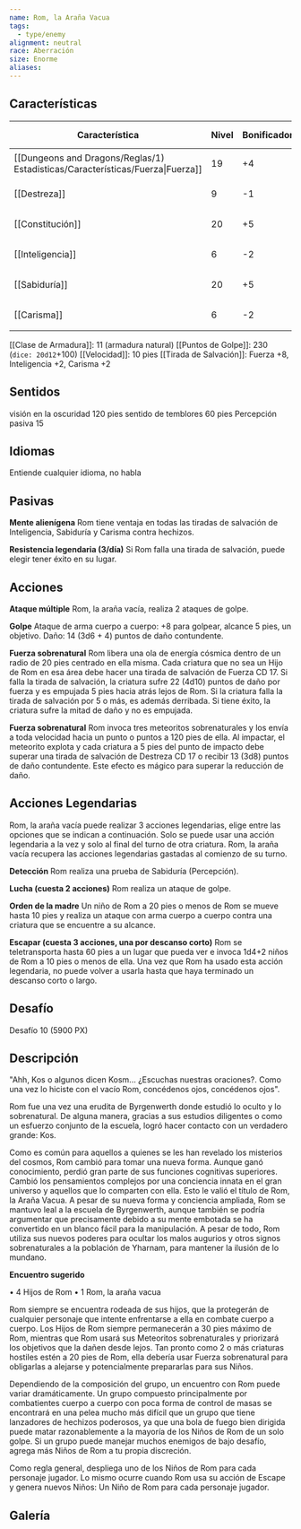 ```yaml
---
name: Rom, la Araña Vacua
tags:
  - type/enemy
alignment: neutral
race: Aberración
size: Enorme
aliases:
---
```


## Características

| Característica                                                                 | Nivel | Bonificador | Lanzar dado      |
| ------------------------------------------------------------------------------ | ----- | ----------- | ---------------- |
| [[Dungeons and Dragons/Reglas/1) Estadisticas/Características/Fuerza\|Fuerza]] | 19    | +4          | `dice: 1d20 + 0` |
| [[Destreza]]                                                                   | 9     | -1          | `dice: 1d20 + 0` |
| [[Constitución]]                                                               | 20    | +5          | `dice: 1d20 + 0` |
| [[Inteligencia]]                                                               | 6     | -2          | `dice: 1d20 + 0` |
| [[Sabiduría]]                                                                  | 20    | +5          | `dice: 1d20 + 0` |
| [[Carisma]]                                                                    | 6     | -2          | `dice: 1d20 + 0` |

[[Clase de Armadura]]: 11 (armadura natural)
[[Puntos de Golpe]]: 230 (`dice: 20d12`+100)
[[Velocidad]]: 10 pies
[[Tirada de Salvación]]: Fuerza +8, Inteligencia +2, Carisma +2

## Sentidos

visión en la oscuridad 120 pies
sentido de temblores 60 pies
Percepción pasiva 15

## Idiomas

Entiende cualquier idioma, no habla

## Pasivas

**Mente alienígena**
Rom tiene ventaja en todas las tiradas de salvación de Inteligencia, Sabiduría y Carisma contra hechizos.

**Resistencia legendaria (3/día)**
Si Rom falla una tirada de salvación, puede elegir tener éxito en su lugar.

## Acciones

**Ataque múltiple**
Rom, la araña vacía, realiza 2 ataques de golpe.

**Golpe**
Ataque de arma cuerpo a cuerpo: +8 para golpear, alcance 5 pies, un objetivo.
Daño: 14 (3d6 + 4) puntos de daño contundente.

**Fuerza sobrenatural**
Rom libera una ola de energía cósmica dentro de un radio de 20 pies centrado en ella misma. Cada criatura que no sea un Hijo de Rom en esa área debe hacer una tirada de salvación de Fuerza CD 17. Si falla la tirada de salvación, la criatura sufre 22 (4d10) puntos de daño por fuerza y ​​es empujada 5 pies hacia atrás lejos de Rom. Si la criatura falla la tirada de salvación por 5 o más, es además derribada. Si tiene éxito, la criatura sufre la mitad de daño y no es empujada. 

**Fuerza sobrenatural**
Rom invoca tres meteoritos sobrenaturales y los envía a toda velocidad hacia un punto o puntos a 120 pies de ella. Al impactar, el meteorito explota y cada criatura a 5 pies del punto de impacto debe superar una tirada de salvación de Destreza CD 17 o recibir 13 (3d8) puntos de daño contundente. Este efecto es mágico para superar la reducción de daño.

## Acciones Legendarias

Rom, la araña vacía puede realizar 3 acciones legendarias, elige entre las opciones que se indican a continuación. Solo se puede usar una acción legendaria a la vez y solo al final del turno de otra criatura. Rom, la araña vacía recupera las acciones legendarias gastadas al comienzo de su turno.

**Detección**
Rom realiza una prueba de Sabiduría (Percepción).

**Lucha (cuesta 2 acciones)**
Rom realiza un ataque de golpe.

**Orden de la madre**
Un niño de Rom a 20 pies o menos de Rom se mueve hasta 10 pies y realiza un ataque con arma cuerpo a cuerpo contra una criatura que se encuentre a su alcance.

**Escapar (cuesta 3 acciones, una por descanso corto)**
Rom se teletransporta hasta 60 pies a un lugar que pueda ver e invoca 1d4+2 niños de Rom a 10 pies o menos de ella. Una vez que Rom ha usado esta acción legendaria, no puede volver a usarla hasta que haya terminado un descanso corto o largo.

## Desafío

Desafío 10 (5900 PX)

## Descripción

"Ahh, Kos o algunos dicen Kosm... ¿Escuchas nuestras oraciones?. Como una vez lo hiciste con el vacío Rom, concédenos ojos, concédenos ojos".

Rom fue una vez una erudita de Byrgenwerth donde estudió lo oculto y lo sobrenatural. De alguna manera, gracias a sus estudios diligentes o como un esfuerzo conjunto de la escuela, logró hacer contacto con un verdadero grande: Kos.

Como es común para aquellos a quienes se les han revelado los misterios del cosmos, Rom cambió para tomar una nueva forma. Aunque ganó conocimiento, perdió gran parte de sus funciones cognitivas superiores. Cambió los pensamientos complejos por una conciencia innata en el gran universo y aquellos que lo comparten con ella. Esto le valió el título de Rom, la Araña Vacua. A pesar de su nueva forma y conciencia ampliada, Rom se mantuvo leal a la escuela de Byrgenwerth, aunque también se podría argumentar que precisamente debido a su mente embotada se ha convertido en un blanco fácil para la manipulación.
A pesar de todo, Rom utiliza sus nuevos poderes para ocultar los malos augurios y otros signos sobrenaturales a la población de Yharnam, para mantener la ilusión de lo mundano.


**Encuentro sugerido**

• 4 Hijos de Rom
• 1 Rom, la araña vacua

Rom siempre se encuentra rodeada de sus hijos, que la protegerán de cualquier personaje que intente enfrentarse a ella en combate cuerpo a cuerpo. Los Hijos de Rom siempre permanecerán a 30 pies máximo de Rom, mientras que Rom usará sus Meteoritos sobrenaturales y priorizará los objetivos que la dañen desde lejos. Tan pronto como 2 o más criaturas hostiles estén a 20 pies de Rom, ella debería usar Fuerza sobrenatural para obligarlas a alejarse y potencialmente prepararlas para sus Niños.

Dependiendo de la composición del grupo, un encuentro con Rom puede variar dramáticamente. Un grupo compuesto principalmente por combatientes cuerpo a cuerpo con poca forma de control de masas se encontrará en una pelea mucho más difícil que un grupo que tiene lanzadores de hechizos poderosos, ya que una bola de fuego bien dirigida puede matar razonablemente a la mayoría de los Niños de Rom de un solo golpe. Si un
grupo puede manejar muchos enemigos de bajo desafío, agrega más Niños de Rom a tu propia discreción.

Como regla general, despliega uno de los Niños de Rom para cada personaje jugador. Lo mismo ocurre cuando Rom usa su acción de Escape y genera nuevos Niños: Un Niño de Rom para cada personaje jugador.

## Galería


